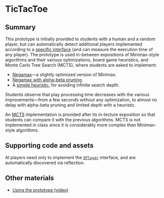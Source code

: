 # TicTacToe

## Summary

This prototype is initially provided to students with a human and a random
player, but can automatically detect additional players implemented according to
a [specific interface][`IPlayer`] (and can measure the execution time of any
player). The prototype is used in-between expositions of Minimax-style
algorithms and their various optimizations, board game heuristics, and Monte
Carlo Tree Search (MCTS), where students are asked to implement:

- [Negamax]—a slightly optimized version of Minimax.
- [Negamax with alpha-beta pruning][NegamaxAB].
- A [simple heuristic], for avoiding infinite search depth.

Students observe that play processing time decreases with the various
improvements—from a few seconds without any optimization, to almost no delay
with alpha-beta pruning and limited depth with a heuristic.

An [MCTS] implementation is provided after its in-lecture exposition so that
students can compare it with the previous algorithms. MCTS is not implemented in
class since it is considerably more complex than Minimax-style algorithms.

## Supporting code and assets

AI players need only to implement the [`IPlayer`] interface, and are
automatically discovered via reflection.

## Other materials

- [Using the prototype (video)](https://youtu.be/qfgWUM3qHNk)

[`IPlayer`]:Assets/Scripts/IPlayer.cs
[MCTS]:Assets/Scripts/MCTSAIPlayer.cs
[Negamax]:Assets/Scripts/NegamaxAIPlayer.cs
[NegamaxAB]:Assets/Scripts/ABNegamaxAIPlayer.cs
[simple heuristic]:Assets/Scripts/AvailableLinesHeuristic.cs